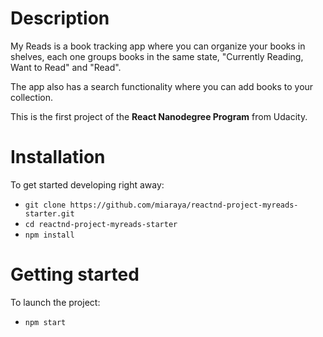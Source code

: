 # Description

My Reads is a book tracking app where you can organize your books in shelves, each one groups books in the same state, "Currently Reading, Want to Read" and "Read".

The app also has a search functionality where you can add books to your collection.

This is the first project of the **React Nanodegree Program** from Udacity.

# Installation

To get started developing right away:

- `git clone https://github.com/miaraya/reactnd-project-myreads-starter.git`
- `cd reactnd-project-myreads-starter`
- `npm install`

# Getting started

To launch the project:

- `npm start`
